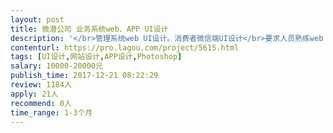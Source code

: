 ```yaml
---                
layout: post       
title: 微潜公司 业务系统web、APP UI设计           
description: '</br>管理系统web UI设计。消费者微信端UI设计</br>要求人员熟练web UI设计，有APP UI技能更佳（长期合作） </br>能做UI规范、尺规设计，有多年的web UI经验，能快速出图 </br>希望有较充裕时间</br>'     
contenturl: https://pro.lagou.com/project/5615.html      
tags: [UI设计,网站设计,APP设计,Photoshop]            
salary: 10000-20000元          
publish_time: 2017-12-21 08:22:29         
review: 1184人                   
apply: 21人                   
recommend: 0人                   
time_range: 1-3个月              
---                 
```


